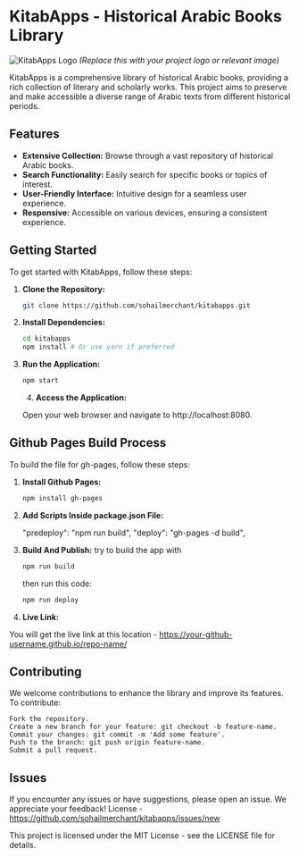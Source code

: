 # KitabApps - Historical Arabic Books Library

![KitabApps Logo](https://placekitten.com/800/400) _(Replace this with your project logo or relevant image)_

KitabApps is a comprehensive library of historical Arabic books, providing a rich collection of literary and scholarly works. This project aims to preserve and make accessible a diverse range of Arabic texts from different historical periods.

## Features

- **Extensive Collection:** Browse through a vast repository of historical Arabic books.
- **Search Functionality:** Easily search for specific books or topics of interest.
- **User-Friendly Interface:** Intuitive design for a seamless user experience.
- **Responsive:** Accessible on various devices, ensuring a consistent experience.

## Getting Started

To get started with KitabApps, follow these steps:

1. **Clone the Repository:**

   ```bash
   git clone https://github.com/sohailmerchant/kitabapps.git
   ```

2. **Install Dependencies:**

   ```bash
   cd kitabapps
   npm install # Or use yarn if preferred
   ```

3. **Run the Application:**

   ```bash
   npm start
   ```

   4. **Access the Application:**

   Open your web browser and navigate to http://localhost:8080.

## Github Pages Build Process

To build the file for gh-pages, follow these steps:

1. **Install Github Pages:**

   ```bash
   npm install gh-pages
   ```

2. **Add Scripts Inside package.json File:**

   "predeploy": "npm run build",
   "deploy": "gh-pages -d build",

3. **Build And Publish:**
   try to build the app with

   ```bash
   npm run build
   ```

   then run this code:

   ```bash
   npm run deploy
   ```

4. **Live Link:**

You will get the live link at this location - https://your-github-username.github.io/repo-name/

## Contributing

We welcome contributions to enhance the library and improve its features. To contribute:

    Fork the repository.
    Create a new branch for your feature: git checkout -b feature-name.
    Commit your changes: git commit -m 'Add some feature'.
    Push to the branch: git push origin feature-name.
    Submit a pull request.

## Issues

If you encounter any issues or have suggestions, please open an issue. We appreciate your feedback!
License - https://github.com/sohailmerchant/kitabapps/issues/new

This project is licensed under the MIT License - see the LICENSE file for details.
